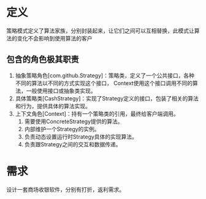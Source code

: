 # 定义

策略模式定义了算法家族，分别封装起来，让它们之间可以互相替换，此模式让算法的变化不会影响到使用算法的客户

## 包含的角色极其职责

1. 抽象策略角色[com.github.Strategy]：策略类，定义了一个公共接口，各种不同的算法以不同的方式实现这个接口，
   Context使用这个接口调用不同的算法，一般使用接口或抽象类实现。
2. 具体策略类[CashStrategy]：实现了Strategy定义的接口，包装了相关的算法和行为，提供具体的算法实现。
3. 上下文角色[Context]：持有一个策略类的引用，最终给客户端调用。
   1. 需要使用ConcreteStrategy提供的算法。
   2.  内部维护一个Strategy的实例。
   3.  负责动态设置运行时Strategy具体的实现算法。
   4.  负责跟Strategy之间的交互和数据传递。

# 需求

设计一套商场收银软件，分别有打折，返利需求。